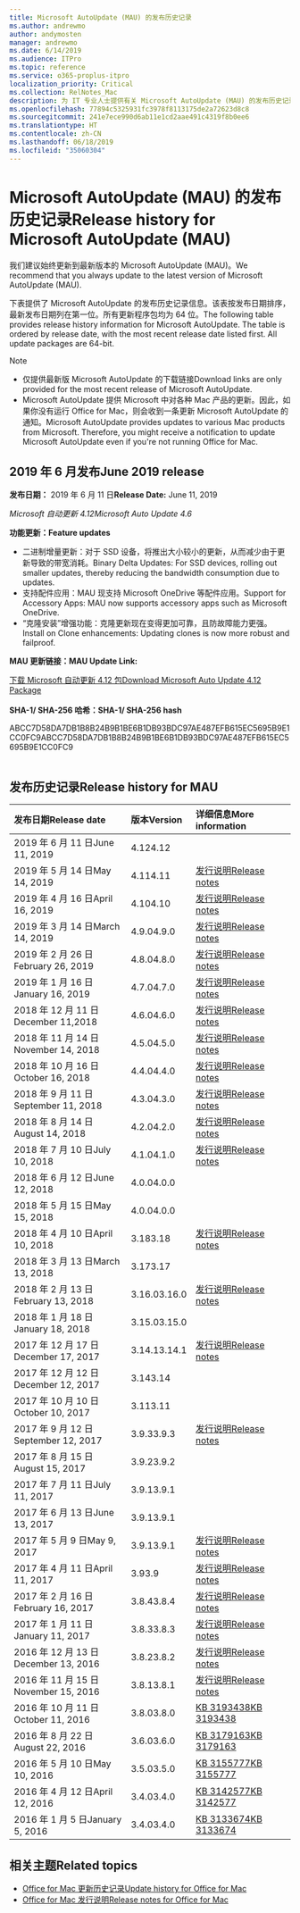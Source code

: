 ```yaml
---
title: Microsoft AutoUpdate (MAU) 的发布历史记录
ms.author: andrewmo
author: andymosten
manager: andrewmo
ms.date: 6/14/2019
ms.audience: ITPro
ms.topic: reference
ms.service: o365-proplus-itpro
localization_priority: Critical
ms.collection: RelNotes_Mac
description: 为 IT 专业人士提供有关 Microsoft AutoUpdate (MAU) 的发布历史记录
ms.openlocfilehash: 77894c5325931fc3978f8113175de2a72623d8c8
ms.sourcegitcommit: 241e7ece990d6ab11e1cd2aae491c4319f8b0ee6
ms.translationtype: HT
ms.contentlocale: zh-CN
ms.lasthandoff: 06/18/2019
ms.locfileid: "35060304"
---
```

# <a name="release-history-for-microsoft-autoupdate-mau"></a><span data-ttu-id="f9bcd-103">Microsoft AutoUpdate (MAU) 的发布历史记录</span><span class="sxs-lookup"><span data-stu-id="f9bcd-103">Release history for Microsoft AutoUpdate (MAU)</span></span>
 
<span data-ttu-id="f9bcd-104">我们建议始终更新到最新版本的 Microsoft AutoUpdate (MAU)。</span><span class="sxs-lookup"><span data-stu-id="f9bcd-104">We recommend that you always update to the latest version of Microsoft AutoUpdate (MAU).</span></span>

<span data-ttu-id="f9bcd-p101">下表提供了 Microsoft AutoUpdate 的发布历史记录信息。该表按发布日期排序，最新发布日期列在第一位。所有更新程序包均为 64 位。</span><span class="sxs-lookup"><span data-stu-id="f9bcd-p101">The following table provides release history information for Microsoft AutoUpdate. The table is ordered by release date, with the most recent release date listed first. All update packages are 64-bit.</span></span>


> [!NOTE]
> 
> - <span data-ttu-id="f9bcd-108">仅提供最新版 Microsoft AutoUpdate 的下载链接</span><span class="sxs-lookup"><span data-stu-id="f9bcd-108">Download links are only provided for the most recent release of Microsoft AutoUpdate.</span></span>
> - <span data-ttu-id="f9bcd-p102">Microsoft AutoUpdate 提供 Microsoft 中对各种 Mac 产品的更新。因此，如果你没有运行 Office for Mac，则会收到一条更新 Microsoft AutoUpdate 的通知。</span><span class="sxs-lookup"><span data-stu-id="f9bcd-p102">Microsoft AutoUpdate provides updates to various Mac products from Microsoft. Therefore, you might receive a notification to update Microsoft AutoUpdate even if you're not running Office for Mac.</span></span>
  
## <a name="june-2019-release"></a><span data-ttu-id="f9bcd-111">2019 年 6 月发布</span><span class="sxs-lookup"><span data-stu-id="f9bcd-111">June 2019 release</span></span>

<span data-ttu-id="f9bcd-112">**发布日期：** 2019 年 6 月 11 日</span><span class="sxs-lookup"><span data-stu-id="f9bcd-112">**Release Date:** June 11, 2019</span></span>

<span data-ttu-id="f9bcd-113">*Microsoft 自动更新 4.12*</span><span class="sxs-lookup"><span data-stu-id="f9bcd-113">*Microsoft Auto Update 4.6*</span></span>

 <span data-ttu-id="f9bcd-114">**功能更新：**</span><span class="sxs-lookup"><span data-stu-id="f9bcd-114">**Feature updates**</span></span>

- <span data-ttu-id="f9bcd-115">二进制增量更新：对于 SSD 设备，将推出大小较小的更新，从而减少由于更新导致的带宽消耗。</span><span class="sxs-lookup"><span data-stu-id="f9bcd-115">Binary Delta Updates: For SSD devices, rolling out smaller updates, thereby reducing the bandwidth consumption due to updates.</span></span>
- <span data-ttu-id="f9bcd-116">支持配件应用：MAU 现支持 Microsoft OneDrive 等配件应用。</span><span class="sxs-lookup"><span data-stu-id="f9bcd-116">Support for Accessory Apps: MAU now supports accessory apps such as Microsoft OneDrive.</span></span>
- <span data-ttu-id="f9bcd-117">“克隆安装”增强功能：克隆更新现在变得更加可靠，且防故障能力更强。</span><span class="sxs-lookup"><span data-stu-id="f9bcd-117">Install on Clone enhancements: Updating clones is now more robust and failproof.</span></span>

<span data-ttu-id="f9bcd-118">**MAU 更新链接：**</span><span class="sxs-lookup"><span data-stu-id="f9bcd-118">**MAU Update Link:**</span></span>

[<span data-ttu-id="f9bcd-119">下载 Microsoft 自动更新 4.12 包</span><span class="sxs-lookup"><span data-stu-id="f9bcd-119">Download Microsoft Auto Update 4.12 Package</span></span>](https://officecdn.microsoft.com/pr/C1297A47-86C4-4C1F-97FA-950631F94777/MacAutoupdate/Microsoft_AutoUpdate_4.12.19060901_Updater.pkg)<br/>
<br/>
<span data-ttu-id="f9bcd-120">**SHA-1/ SHA-256 哈希：**</span><span class="sxs-lookup"><span data-stu-id="f9bcd-120">**SHA-1/ SHA-256 hash**</span></span>

<span data-ttu-id="f9bcd-121">ABCC7D58DA7DB1B8B24B9B1BE6B1DB93BDC97AE487EFB615EC5695B9E1CC0FC9</span><span class="sxs-lookup"><span data-stu-id="f9bcd-121">ABCC7D58DA7DB1B8B24B9B1BE6B1DB93BDC97AE487EFB615EC5695B9E1CC0FC9</span></span>
<br/><br/>

## <a name="release-history"></a><span data-ttu-id="f9bcd-122">发布历史记录</span><span class="sxs-lookup"><span data-stu-id="f9bcd-122">Release history for MAU</span></span>

|<span data-ttu-id="f9bcd-123">**发布日期**</span><span class="sxs-lookup"><span data-stu-id="f9bcd-123">**Release date**</span></span>|<span data-ttu-id="f9bcd-124">**版本**</span><span class="sxs-lookup"><span data-stu-id="f9bcd-124">**Version**</span></span>|<span data-ttu-id="f9bcd-125">**详细信息**</span><span class="sxs-lookup"><span data-stu-id="f9bcd-125">**More information**</span></span>||
|:-----|:-----|:-----|:-----|
|<span data-ttu-id="f9bcd-126">2019 年 6 月 11 日</span><span class="sxs-lookup"><span data-stu-id="f9bcd-126">June 11, 2019</span></span> <br/>|<span data-ttu-id="f9bcd-127">4.12</span><span class="sxs-lookup"><span data-stu-id="f9bcd-127">4.12</span></span> <br/> |  <br/> ||
|<span data-ttu-id="f9bcd-128">2019 年 5 月 14 日</span><span class="sxs-lookup"><span data-stu-id="f9bcd-128">May 14, 2019</span></span> <br/>|<span data-ttu-id="f9bcd-129">4.11</span><span class="sxs-lookup"><span data-stu-id="f9bcd-129">4.11</span></span> <br/> | [<span data-ttu-id="f9bcd-130">发行说明</span><span class="sxs-lookup"><span data-stu-id="f9bcd-130">Release notes</span></span>](release-notes-office-for-mac.md#May-2019-release) <br/> | <br/> |
|<span data-ttu-id="f9bcd-131">2019 年 4 月 16 日</span><span class="sxs-lookup"><span data-stu-id="f9bcd-131">April 16, 2019</span></span> <br/>|<span data-ttu-id="f9bcd-132">4.10</span><span class="sxs-lookup"><span data-stu-id="f9bcd-132">4.10</span></span> <br/> | [<span data-ttu-id="f9bcd-133">发行说明</span><span class="sxs-lookup"><span data-stu-id="f9bcd-133">Release notes</span></span>](release-notes-office-for-mac.md#April-2019-release) <br/> |<br/> |
|<span data-ttu-id="f9bcd-134">2019 年 3 月 14 日</span><span class="sxs-lookup"><span data-stu-id="f9bcd-134">March 14, 2019</span></span> <br/>|<span data-ttu-id="f9bcd-135">4.9.0</span><span class="sxs-lookup"><span data-stu-id="f9bcd-135">4.9.0</span></span> <br/> | [<span data-ttu-id="f9bcd-136">发行说明</span><span class="sxs-lookup"><span data-stu-id="f9bcd-136">Release notes</span></span>](release-notes-office-for-mac.md#march-2019-release) <br/> | <br/> |
|<span data-ttu-id="f9bcd-137">2019 年 2 月 26 日</span><span class="sxs-lookup"><span data-stu-id="f9bcd-137">February 26, 2019</span></span> <br/>|<span data-ttu-id="f9bcd-138">4.8.0</span><span class="sxs-lookup"><span data-stu-id="f9bcd-138">4.8.0</span></span> <br/> | [<span data-ttu-id="f9bcd-139">发行说明</span><span class="sxs-lookup"><span data-stu-id="f9bcd-139">Release notes</span></span>](release-notes-office-for-mac.md#january-2019-release) <br/> |<br/> |
|<span data-ttu-id="f9bcd-140">2019 年 1 月 16 日</span><span class="sxs-lookup"><span data-stu-id="f9bcd-140">January 16, 2019</span></span> <br/>|<span data-ttu-id="f9bcd-141">4.7.0</span><span class="sxs-lookup"><span data-stu-id="f9bcd-141">4.7.0</span></span> <br/> | [<span data-ttu-id="f9bcd-142">发行说明</span><span class="sxs-lookup"><span data-stu-id="f9bcd-142">Release notes</span></span>](release-notes-office-for-mac.md#january-2019-release) <br/> | |
|<span data-ttu-id="f9bcd-143">2018 年 12 月 11 日</span><span class="sxs-lookup"><span data-stu-id="f9bcd-143">December 11,2018</span></span> <br/>|<span data-ttu-id="f9bcd-144">4.6.0</span><span class="sxs-lookup"><span data-stu-id="f9bcd-144">4.6.0</span></span> <br/> | [<span data-ttu-id="f9bcd-145">发行说明</span><span class="sxs-lookup"><span data-stu-id="f9bcd-145">Release notes</span></span>](release-notes-office-for-mac.md#december-2018-release) <br/> ||
|<span data-ttu-id="f9bcd-146">2018 年 11 月 14 日</span><span class="sxs-lookup"><span data-stu-id="f9bcd-146">November 14, 2018</span></span> <br/> |<span data-ttu-id="f9bcd-147">4.5.0</span><span class="sxs-lookup"><span data-stu-id="f9bcd-147">4.5.0</span></span> <br/> |[<span data-ttu-id="f9bcd-148">发行说明</span><span class="sxs-lookup"><span data-stu-id="f9bcd-148">Release notes</span></span>](release-notes-office-for-mac.md#november-2018-release) <br/> | |
|<span data-ttu-id="f9bcd-149">2018 年 10 月 16 日</span><span class="sxs-lookup"><span data-stu-id="f9bcd-149">October 16, 2018</span></span> <br/> |<span data-ttu-id="f9bcd-150">4.4.0</span><span class="sxs-lookup"><span data-stu-id="f9bcd-150">4.4.0</span></span> <br/> |[<span data-ttu-id="f9bcd-151">发行说明</span><span class="sxs-lookup"><span data-stu-id="f9bcd-151">Release notes</span></span>](release-notes-office-for-mac.md#october-2018-release) <br/> | |
|<span data-ttu-id="f9bcd-152">2018 年 9 月 11 日</span><span class="sxs-lookup"><span data-stu-id="f9bcd-152">September 11, 2018</span></span>  <br/> |<span data-ttu-id="f9bcd-153">4.3.0</span><span class="sxs-lookup"><span data-stu-id="f9bcd-153">4.3.0</span></span>  <br/> |[<span data-ttu-id="f9bcd-154">发行说明</span><span class="sxs-lookup"><span data-stu-id="f9bcd-154">Release notes</span></span>](release-notes-office-for-mac.md#september-2018-release) <br/> | |
|<span data-ttu-id="f9bcd-155">2018 年 8 月 14 日</span><span class="sxs-lookup"><span data-stu-id="f9bcd-155">August 14, 2018</span></span>  <br/> |<span data-ttu-id="f9bcd-156">4.2.0</span><span class="sxs-lookup"><span data-stu-id="f9bcd-156">4.2.0</span></span>  <br/> |[<span data-ttu-id="f9bcd-157">发行说明</span><span class="sxs-lookup"><span data-stu-id="f9bcd-157">Release notes</span></span>](release-notes-office-for-mac.md#august-2018-release) <br/> | |
|<span data-ttu-id="f9bcd-158">2018 年 7 月 10 日</span><span class="sxs-lookup"><span data-stu-id="f9bcd-158">July 10, 2018</span></span>  <br/> |<span data-ttu-id="f9bcd-159">4.1.0</span><span class="sxs-lookup"><span data-stu-id="f9bcd-159">4.1.0</span></span>  <br/> |[<span data-ttu-id="f9bcd-160">发行说明</span><span class="sxs-lookup"><span data-stu-id="f9bcd-160">Release notes</span></span>](release-notes-office-for-mac.md#july-2018-release) <br/> | |
|<span data-ttu-id="f9bcd-161">2018 年 6 月 12 日</span><span class="sxs-lookup"><span data-stu-id="f9bcd-161">June 12, 2018</span></span>  <br/> |<span data-ttu-id="f9bcd-162">4.0.0</span><span class="sxs-lookup"><span data-stu-id="f9bcd-162">4.0.0</span></span>  <br/> |||
|<span data-ttu-id="f9bcd-163">2018 年 5 月 15 日</span><span class="sxs-lookup"><span data-stu-id="f9bcd-163">May 15, 2018</span></span>  <br/> |<span data-ttu-id="f9bcd-164">4.0.0</span><span class="sxs-lookup"><span data-stu-id="f9bcd-164">4.0.0</span></span>  <br/> |||
|<span data-ttu-id="f9bcd-165">2018 年 4 月 10 日</span><span class="sxs-lookup"><span data-stu-id="f9bcd-165">April 10, 2018</span></span>  <br/> |<span data-ttu-id="f9bcd-166">3.18</span><span class="sxs-lookup"><span data-stu-id="f9bcd-166">3.18</span></span>  <br/> |[<span data-ttu-id="f9bcd-167">发行说明</span><span class="sxs-lookup"><span data-stu-id="f9bcd-167">Release notes</span></span>](release-notes-office-for-mac.md#april-2018-release) <br/> ||
|<span data-ttu-id="f9bcd-168">2018 年 3 月 13 日</span><span class="sxs-lookup"><span data-stu-id="f9bcd-168">March 13, 2018</span></span>  <br/> |<span data-ttu-id="f9bcd-169">3.17</span><span class="sxs-lookup"><span data-stu-id="f9bcd-169">3.17</span></span>  <br/> |||
|<span data-ttu-id="f9bcd-170">2018 年 2 月 13 日</span><span class="sxs-lookup"><span data-stu-id="f9bcd-170">February 13, 2018</span></span>  <br/> |<span data-ttu-id="f9bcd-171">3.16.0</span><span class="sxs-lookup"><span data-stu-id="f9bcd-171">3.16.0</span></span>  <br/> |[<span data-ttu-id="f9bcd-172">发行说明</span><span class="sxs-lookup"><span data-stu-id="f9bcd-172">Release notes</span></span>](release-notes-office-for-mac.md#february-2018-release) <br/> | <br/> |
|<span data-ttu-id="f9bcd-173">2018 年 1 月 18 日</span><span class="sxs-lookup"><span data-stu-id="f9bcd-173">January 18, 2018</span></span>  <br/> |<span data-ttu-id="f9bcd-174">3.15.0</span><span class="sxs-lookup"><span data-stu-id="f9bcd-174">3.15.0</span></span>  <br/> |<br/> |
|<span data-ttu-id="f9bcd-175">2017 年 12 月 17 日</span><span class="sxs-lookup"><span data-stu-id="f9bcd-175">December 17, 2017</span></span>  <br/> |<span data-ttu-id="f9bcd-176">3.14.1</span><span class="sxs-lookup"><span data-stu-id="f9bcd-176">3.14.1</span></span>  <br/> |[<span data-ttu-id="f9bcd-177">发行说明</span><span class="sxs-lookup"><span data-stu-id="f9bcd-177">Release notes</span></span>](release-notes-office-for-mac.md#december-2017-release) <br/> | <br/> |
|<span data-ttu-id="f9bcd-178">2017 年 12 月 12 日</span><span class="sxs-lookup"><span data-stu-id="f9bcd-178">December 12, 2017</span></span>  <br/> |<span data-ttu-id="f9bcd-179">3.14</span><span class="sxs-lookup"><span data-stu-id="f9bcd-179">3.14</span></span>  <br/> ||  <br/> |
|<span data-ttu-id="f9bcd-180">2017 年 10 月 10 日</span><span class="sxs-lookup"><span data-stu-id="f9bcd-180">October 10, 2017</span></span>  <br/> |<span data-ttu-id="f9bcd-181">3.11</span><span class="sxs-lookup"><span data-stu-id="f9bcd-181">3.11</span></span>  <br/> ||<br/> |
|<span data-ttu-id="f9bcd-182">2017 年 9 月 12 日</span><span class="sxs-lookup"><span data-stu-id="f9bcd-182">September 12, 2017</span></span>  <br/> |<span data-ttu-id="f9bcd-183">3.9.3</span><span class="sxs-lookup"><span data-stu-id="f9bcd-183">3.9.3</span></span>  <br/> |[<span data-ttu-id="f9bcd-184">发行说明</span><span class="sxs-lookup"><span data-stu-id="f9bcd-184">Release notes</span></span>](release-notes-office-for-mac.md#september-2017-release) <br/> |<br/> |
|<span data-ttu-id="f9bcd-185">2017 年 8 月 15 日</span><span class="sxs-lookup"><span data-stu-id="f9bcd-185">August 15, 2017</span></span>  <br/> |<span data-ttu-id="f9bcd-186">3.9.2</span><span class="sxs-lookup"><span data-stu-id="f9bcd-186">3.9.2</span></span>  <br/> || <br/> |
|<span data-ttu-id="f9bcd-187">2017 年 7 月 11 日</span><span class="sxs-lookup"><span data-stu-id="f9bcd-187">July 11, 2017</span></span>  <br/> |<span data-ttu-id="f9bcd-188">3.9.1</span><span class="sxs-lookup"><span data-stu-id="f9bcd-188">3.9.1</span></span>  <br/> || <br/> |
|<span data-ttu-id="f9bcd-189">2017 年 6 月 13 日</span><span class="sxs-lookup"><span data-stu-id="f9bcd-189">June 13, 2017</span></span>  <br/> |<span data-ttu-id="f9bcd-190">3.9.1</span><span class="sxs-lookup"><span data-stu-id="f9bcd-190">3.9.1</span></span>  <br/> || <br/> |
|<span data-ttu-id="f9bcd-191">2017 年 5 月 9 日</span><span class="sxs-lookup"><span data-stu-id="f9bcd-191">May 9, 2017</span></span>  <br/> |<span data-ttu-id="f9bcd-192">3.9.1</span><span class="sxs-lookup"><span data-stu-id="f9bcd-192">3.9.1</span></span>  <br/> |[<span data-ttu-id="f9bcd-193">发行说明</span><span class="sxs-lookup"><span data-stu-id="f9bcd-193">Release notes</span></span>](release-notes-office-for-mac.md#may-2017-release) <br/> | <br/> |
|<span data-ttu-id="f9bcd-194">2017 年 4 月 11 日</span><span class="sxs-lookup"><span data-stu-id="f9bcd-194">April 11, 2017</span></span>  <br/> |<span data-ttu-id="f9bcd-195">3.9</span><span class="sxs-lookup"><span data-stu-id="f9bcd-195">3.9</span></span>  <br/> |[<span data-ttu-id="f9bcd-196">发行说明</span><span class="sxs-lookup"><span data-stu-id="f9bcd-196">Release notes</span></span>](release-notes-office-for-mac.md#april-2017-release) <br/> |  <br/> |
|<span data-ttu-id="f9bcd-197">2017 年 2 月 16 日</span><span class="sxs-lookup"><span data-stu-id="f9bcd-197">February 16, 2017</span></span>  <br/> |<span data-ttu-id="f9bcd-198">3.8.4</span><span class="sxs-lookup"><span data-stu-id="f9bcd-198">3.8.4</span></span>  <br/> |[<span data-ttu-id="f9bcd-199">发行说明</span><span class="sxs-lookup"><span data-stu-id="f9bcd-199">Release notes</span></span>](release-notes-office-for-mac.md#february-2017-release) <br/> | <br/> |
|<span data-ttu-id="f9bcd-200">2017 年 1 月 11 日</span><span class="sxs-lookup"><span data-stu-id="f9bcd-200">January 11, 2017</span></span>  <br/> |<span data-ttu-id="f9bcd-201">3.8.3</span><span class="sxs-lookup"><span data-stu-id="f9bcd-201">3.8.3</span></span>  <br/> |[<span data-ttu-id="f9bcd-202">发行说明</span><span class="sxs-lookup"><span data-stu-id="f9bcd-202">Release notes</span></span>](release-notes-office-for-mac.md#january-2017-release) <br/> | <br/> |
|<span data-ttu-id="f9bcd-203">2016 年 12 月 13 日</span><span class="sxs-lookup"><span data-stu-id="f9bcd-203">December 13, 2016</span></span>  <br/> |<span data-ttu-id="f9bcd-204">3.8.2</span><span class="sxs-lookup"><span data-stu-id="f9bcd-204">3.8.2</span></span>  <br/> |[<span data-ttu-id="f9bcd-205">发行说明</span><span class="sxs-lookup"><span data-stu-id="f9bcd-205">Release notes</span></span>](release-notes-office-for-mac.md#december-2016-release) <br/> | <br/> |
|<span data-ttu-id="f9bcd-206">2016 年 11 月 15 日</span><span class="sxs-lookup"><span data-stu-id="f9bcd-206">November 15, 2016</span></span>  <br/> |<span data-ttu-id="f9bcd-207">3.8.1</span><span class="sxs-lookup"><span data-stu-id="f9bcd-207">3.8.1</span></span>  <br/> |[<span data-ttu-id="f9bcd-208">发行说明</span><span class="sxs-lookup"><span data-stu-id="f9bcd-208">Release notes</span></span>](release-notes-office-for-mac.md#november-2016-release) <br/> | <br/> |
|<span data-ttu-id="f9bcd-209">2016 年 10 月 11 日</span><span class="sxs-lookup"><span data-stu-id="f9bcd-209">October 11, 2016</span></span>  <br/> |<span data-ttu-id="f9bcd-210">3.8.0</span><span class="sxs-lookup"><span data-stu-id="f9bcd-210">3.8.0</span></span>  <br/> |[<span data-ttu-id="f9bcd-211">KB 3193438</span><span class="sxs-lookup"><span data-stu-id="f9bcd-211">KB 3193438</span></span>](https://support.microsoft.com/kb/3193438) <br/> | <br/> |
|<span data-ttu-id="f9bcd-212">2016 年 8 月 22 日</span><span class="sxs-lookup"><span data-stu-id="f9bcd-212">August 22, 2016</span></span>  <br/> |<span data-ttu-id="f9bcd-213">3.6.0</span><span class="sxs-lookup"><span data-stu-id="f9bcd-213">3.6.0</span></span>  <br/> |[<span data-ttu-id="f9bcd-214">KB 3179163</span><span class="sxs-lookup"><span data-stu-id="f9bcd-214">KB 3179163</span></span>](https://support.microsoft.com/kb/3179163) <br/> | <br/> |
|<span data-ttu-id="f9bcd-215">2016 年 5 月 10 日</span><span class="sxs-lookup"><span data-stu-id="f9bcd-215">May 10, 2016</span></span>  <br/> |<span data-ttu-id="f9bcd-216">3.5.0</span><span class="sxs-lookup"><span data-stu-id="f9bcd-216">3.5.0</span></span>  <br/> |[<span data-ttu-id="f9bcd-217">KB 3155777</span><span class="sxs-lookup"><span data-stu-id="f9bcd-217">KB 3155777</span></span>](https://support.microsoft.com/kb/3155777) <br/> | <br/> |
|<span data-ttu-id="f9bcd-218">2016 年 4 月 12 日</span><span class="sxs-lookup"><span data-stu-id="f9bcd-218">April 12, 2016</span></span>  <br/> |<span data-ttu-id="f9bcd-219">3.4.0</span><span class="sxs-lookup"><span data-stu-id="f9bcd-219">3.4.0</span></span>  <br/> |[<span data-ttu-id="f9bcd-220">KB 3142577</span><span class="sxs-lookup"><span data-stu-id="f9bcd-220">KB 3142577</span></span>](https://support.microsoft.com/kb/3142577) <br/> | <br/> |
|<span data-ttu-id="f9bcd-221">2016 年 1 月 5 日</span><span class="sxs-lookup"><span data-stu-id="f9bcd-221">January 5, 2016</span></span>  <br/> |<span data-ttu-id="f9bcd-222">3.4.0</span><span class="sxs-lookup"><span data-stu-id="f9bcd-222">3.4.0</span></span>  <br/> |[<span data-ttu-id="f9bcd-223">KB 3133674</span><span class="sxs-lookup"><span data-stu-id="f9bcd-223">KB 3133674</span></span>](https://support.microsoft.com/kb/3133674) <br/> | <br/> |


## <a name="related-topics"></a><span data-ttu-id="f9bcd-224">相关主题</span><span class="sxs-lookup"><span data-stu-id="f9bcd-224">Related topics</span></span>

- [<span data-ttu-id="f9bcd-225">Office for Mac 更新历史记录</span><span class="sxs-lookup"><span data-stu-id="f9bcd-225">Update history for Office for Mac</span></span>](update-history-office-for-mac.md)
- [<span data-ttu-id="f9bcd-226">Office for Mac 发行说明</span><span class="sxs-lookup"><span data-stu-id="f9bcd-226">Release notes for Office for Mac</span></span>](release-notes-office-for-mac.md) 